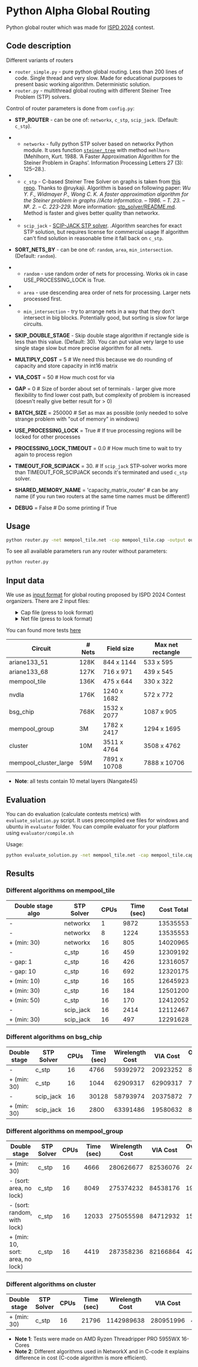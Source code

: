 # Python Alpha Global Routing

Python global router which was made for [ISPD 2024](https://liangrj2014.github.io/ISPD24_contest/) contest.

## Code description

Different variants of routers

* `router_simple.py` - pure python global routing. Less than 200 lines of code. Single thread and very slow. Made for educational purposes to present basic working algorithm. Deterministic solution.
* `router.py` - multithread global routing with different Steiner Tree Problem (STP) solvers.

Control of router parameters is done from `config.py`:

* **STP_ROUTER** - can be one of: `networkx`, `c_stp`, `scip_jack`. (Default: `c_stp`). 
* * `networkx` - fully python STP solver based on networkx Python module. It uses function [`steiner_tree`](https://networkx.org/documentation/stable/reference/algorithms/generated/networkx.algorithms.approximation.steinertree.steiner_tree.html) with method `mehlhorn` (Mehlhorn, Kurt. 1988. ‘A Faster Approximation Algorithm for the Steiner Problem in Graphs’. Information Processing Letters 27 (3): 125–28.).
* * `c_stp` - C-based Steiner Tree Solver on graphs is taken from [this repo](https://github.com/ruykaji/steiner-tree-problem). Thanks to @ruykaji. Algorithm is based on following paper: _Wu Y. F., Widmayer P., Wong C. K. A faster approximation algorithm for the Steiner problem in graphs //Acta informatica. – 1986. – Т. 23. – №. 2. – С. 223-229._ More information: [stp_solver/README.md](stp_solver/README.md). Method is faster and gives better quality than networkx.
* * `scip_jack` - [SCIP-JACK STP solver](https://scipjack.zib.de/). .Algorithm searches for exact STP solution, but requires license for commercial usage If algorithm can't find solution in reasonable time it fall back on `c_stp`.

* **SORT_NETS_BY** - can be one of: `random`, `area`, `min_intersection`. (Default: `random`).
* * `random` - use random order of nets for processing. Works ok in case USE_PROCESSING_LOCK is True.
* * `area` - use descending area order of nets for processing. Larger nets processed first. 
* * `min_intersection` - try to arrange nets in a way that they don't intersect in big blocks. Potentially good, but sorting is slow for large circuits.

* **SKIP_DOUBLE_STAGE** - Skip double stage algorithm if rectangle side is less than this value. (Default: 30). 
You can put value very large to use single stage slow but more precise algorithm for all nets.

* **MULTIPLY_COST** = 5 # We need this because we do rounding of capacity and store capacity in int16 matrix
* **VIA_COST** = 50 # How much cost for via
* **GAP** = 0 # Size of border about set of terminals - larger give more flexibility to find lower cost path, but complexity of problem is increased (doesn't really give better result for > 0)
* **BATCH_SIZE** = 250000 # Set as max as possible (only needed to solve strange problem with "out of memory" in windows)
* **USE_PROCESSING_LOCK** = True # If true processing regions will be locked for other processes
* **PROCESSING_LOCK_TIMEOUT** = 0.0 # How much time to wait to try again to process region
* **TIMEOUT_FOR_SCIPJACK** = 30. # If `scip_jack` STP-solver works more than TIMEOUT_FOR_SCIPJACK seconds it's terminated and used `c_stp` solver.
* **SHARED_MEMORY_NAME** = 'capacity_matrix_router' # can be any name (if you run two routers at the same time names must be different!)
* **DEBUG** = False # Do some printing if True

## Usage

```bash
python router.py -net mempool_tile.net -cap mempool_tile.cap -output out.txt
```

To see all available parameters run any router without parameters:

```bash
python router.py
```

## Input data

We use as [input format](https://drive.google.com/file/d/1yEgcjHAZOyFHKlfYhzHe8ZeZuefEK2sP/view) for global routing proposed by ISPD 2024 Contest organizers.
There are 2 input files:

<details>
<summary style="margin-left: 25px;">Cap file (press to look format)</summary>
<div style="margin-left: 25px;">
The routing resource Cap file follows this format:

```
    # Dimensions of GCell graph
    nLayers xSize ySize
    # Weights of performance metrics
    UnitLengthWireCost UnitViaCost OFWeight[0] OFWeight[1] OFWeight[2] · · ·
    # Lengths of horizontal GCell edges (edge count = xSize - 1)  
    HorizontalGCellEdgeLengths[0] HorizontalGCellEdgeLengths[1] HorizontalGCellEdgeLengths[2] · · ·
    # Lengths of vertical GCell edges (edge count = ySize - 1)
    VerticalGCellEdgeLengths[0] VerticalGCellEdgeLengths[1] VerticalGCellEdgeLengths[2] · · ·
    # Information for the 0-th layer
    ## Layer name, prefered direction and minimum length of a wire at this metal
    layer. For direction, 0 represents horizontal, while 1 represents vertical.
    layerName layerDirection layerMinLength
    ## Routing capacities of GCell edges at the 0-th layer
    ### Capacities of GCell at [x(0), y(0)], Capacities of GCell at [x(1), y(0)], ...
    10 10 10 · · ·
    ### Capacities of GCell at [x(0), y(1)], Capacities of GCell at [x(1), y(1)], ...
    10 10 10 · · ·
    · · · · · · · · ·
    ## Information for the 1-th layer
    · · · · · · · · ·
```
</div>
</details>

<details>
<summary style="margin-left: 25px;">Net file (press to look format)</summary>
<div style="margin-left: 25px;">
The Net file follows this format:

```
    # Net name
    Net0
    (
   `    # access point locations (layer, x, y) for pin 0. Selecting any one of these
        locations is sufficient for pin 0.
        [(location of access point 0), (location of access point 1), · · · ]
        # access point locations for pin 1
        [(location of access point 0), (location of access point 1), · · · ]
        · · ·`
    )
    Net1
    (
        [(location of access point 0), (location of access point 1), · · · ]
        [(location of access point 0), (location of access point 1), · · · ]
        · · ·
    )
    · · · · · ·
```

</div>
</details>

You can found more tests [here](https://drive.google.com/drive/folders/1bon65UEAx8cjSvVhYJ-lgC8QMDX0fvUm)

| Circuit      | # Nets | Field size | Max net rectangle |
|--------------|--------|------------|-------------------|
| ariane133_51 | 128K | 844 x 1144 | 533 x 595 |
| ariane133_68 | 127K | 716 x 971  | 439 x 545 |
| mempool_tile | 136K | 475 x 644  | 330 x 322 |
| nvdla        | 176K | 1240 x 1682 | 572 x 772 |
| bsg_chip | 768K | 1532 x 2077 | 1087 x 905 |
| mempool_group | 3M | 1782 x 2417 | 1294 x 1695 |
| cluster | 10M | 3511 x 4764 | 3508 x 4762 |
| mempool_cluster_large | 59M | 7891 x 10708 | 7888 x 10706 |

* **Note**: all tests contain 10 metal layers (Nangate45)

## Evaluation

You can do evaluation (calculate contests metrics) with `evaluate_solution.py` script. It uses precompiled exe files for windows and ubuntu in `evaluator` folder. 
You can compile evaluator for your platform using `evaluator/compile.sh` 

Usage:
```bash
python evaluate_solution.py -net mempool_tile.net -cap mempool_tile.cap -output out.txt
```

## Results

### Different algorithms on mempool_tile

| Double stage algo | STP Solver | CPUs       | Time (sec) | Cost Total |
|-------------------|------------|------------|------------|------------|
| -                 | networkx   | 1          | 9872       | 13535553   |
| -                 | networkx   | 8          | 1224       | 13535553   |
| + (min: 30)       | networkx   | 16         | 805        | 14020965   |
| -                 | c_stp      | 16         | 459        | 12309192   |
| - gap: 1          | c_stp      | 16         | 426        | 12316057   |
| - gap: 10         | c_stp      | 16         | 692        | 12320175   |
| + (min: 10)       | c_stp      | 16         | 165        | 12645923   |
| + (min: 30)       | c_stp      | 16         | 184        | 12501200   |
| + (min: 50)       | c_stp      | 16         | 170        | 12412052   |
| -                 | scip_jack  | 16         | 2414       | 12112467   |
| + (min: 30)       | scip_jack  | 16         | 497        | 12291628   |

### Different algorithms on bsg_chip

| Double stage | STP Solver | CPUs | Time (sec) | Wirelength Cost | VIA Cost   | Overflow cost | Cost Total  |
|--------------|------------|------|------------|-----------------|------------|---------------|-------------|
| -            | c_stp      | 16   | 4766       | 59392972        | 20923252   | 818572        | 81134797    |
| + (min: 30)  | c_stp      | 16   | 1044       | 62909317        | 62909317   | 783531        | 85060008    |
| -            | scip_jack  | 16   | 30128      | 58793974        | 20375872   | 742907        | 79912753    |
| + (min: 30)  | scip_jack  | 16   | 2800       | 63391486        | 19580632   | 811815        | 83783934    |

### Different algorithms on mempool_group

| Double stage                     | STP Solver | CPUs | Time (sec) | Wirelength Cost | VIA Cost   | Overflow cost | Cost Total |
|----------------------------------|------------|------|------------|-----------------|------------|---------------|------------|
| + (min: 30)                      | c_stp      | 16   | 4666       | 280626677       | 82536076   | 2495859       | 365658612  |
| - (sort: area, no lock)          | c_stp      | 16   | 8049       | 275374232       | 84538176   | 1992585       | 361904993  |
| - (sort: random, with lock)      | c_stp      | 16   | 12033      | 275055598       | 84712932   | 1579240       | 361347770  |
| + (min: 10, sort: area, no lock) | c_stp      | 16   | 4419       | 287358236       | 82166864   | 4220232       | 373745332  |

### Different algorithms on cluster

| Double stage | STP Solver | CPUs | Time (sec) | Wirelength Cost | VIA Cost   | Overflow cost | Cost Total |
|--------------|------------|------|------------|-----------------|------------|---------------|------------|
| + (min: 30)  | c_stp      | 16   | 21796      | 1142989638      | 280951996  | 41467736      | 1465409370 |


* **Note 1**: Tests were made on AMD Ryzen Threadripper PRO 5955WX 16-Cores
* **Note 2**: Different algorithms used in NetworkX and in C-code it explains difference in cost (C-code algorithm is more efficient).

